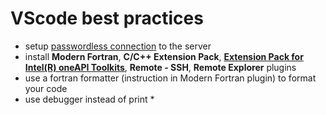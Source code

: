 # VScode best practices

- setup [passwordless connection](https://towardsdatascience.com/5-steps-setup-vs-code-for-remote-development-via-ssh-from-windows-to-linux-b9bae9e8f904) to the server
- install **Modern Fortran**, **C/C++ Extension Pack**, [**Extension Pack for Intel(R) oneAPI Toolkits**](https://www.intel.com/content/www/us/en/develop/documentation/get-started-with-intel-oneapi-hpc-linux/top/run-a-sample-project-with-vscode.html), **Remote - SSH**, **Remote Explorer** plugins
-  use a fortran formatter (instruction in Modern Fortran plugin) to format your code
- use debugger instead of print *